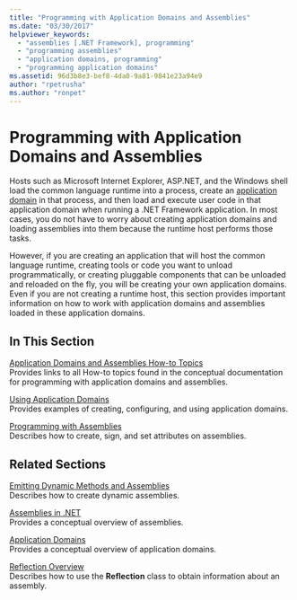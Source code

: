 ```yaml
---
title: "Programming with Application Domains and Assemblies"
ms.date: "03/30/2017"
helpviewer_keywords: 
  - "assemblies [.NET Framework], programming"
  - "programming assemblies"
  - "application domains, programming"
  - "programming application domains"
ms.assetid: 96d3b8e3-bef8-4da0-9a81-9841e23a94e9
author: "rpetrusha"
ms.author: "ronpet"
---
```

# Programming with Application Domains and Assemblies

Hosts such as Microsoft Internet Explorer, ASP.NET, and the Windows shell load the common language runtime into a process, create an [application domain](application-domains.md) in that process, and then load and execute user code in that application domain when running a .NET Framework application. In most cases, you do not have to worry about creating application domains and loading assemblies into them because the runtime host performs those tasks.  
  
However, if you are creating an application that will host the common language runtime, creating tools or code you want to unload programmatically, or creating pluggable components that can be unloaded and reloaded on the fly, you will be creating your own application domains. Even if you are not creating a runtime host, this section provides important information on how to work with application domains and assemblies loaded in these application domains.  
  
## In This Section  

[Application Domains and Assemblies How-to Topics](application-domains-and-assemblies-how-to-topics.md)  
Provides links to all How-to topics found in the conceptual documentation for programming with application domains and assemblies.  
  
[Using Application Domains](use.md)  
Provides examples of creating, configuring, and using application domains.  
  
[Programming with Assemblies](../../standard/assembly/program.md)  
Describes how to create, sign, and set attributes on assemblies.  
  
## Related Sections  

[Emitting Dynamic Methods and Assemblies](../reflection-and-codedom/emitting-dynamic-methods-and-assemblies.md)  
Describes how to create dynamic assemblies.  
  
[Assemblies in .NET](../../standard/assembly/index.md)  
Provides a conceptual overview of assemblies.  
  
[Application Domains](application-domains.md)  
Provides a conceptual overview of application domains.  
  
[Reflection Overview](../reflection-and-codedom/reflection.md)  
Describes how to use the **Reflection** class to obtain information about an assembly.
